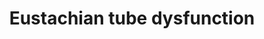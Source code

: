 ---
area: Clinical Skills
category: 3.15 Care of People with ENT, Oral and Facial Problems
title: Eustachian tube dysfunction
description: Lexi talks to Dr Birrell
audio: /assets/audio/Doctor - Lexie - Eustachian Tube Dysfunction MQ.mp3
article: 
www: 
keywords: Eustachian tube dysfunction, 
youtube:
patient-script: /assets/publication/Lexi - Patient.pdf
doctors-note: /assets/publication/Lexi - Doctor.pdf
findings: /assets/publication/Lexi - examination findings.pdf
lejog: /assets/publication/LEJOG.pdf
doctors-word: /assets/publication/Lexi - mapping the doctor's words.pdf
transcription: /assets/publication/Lexi - transcription.pdf 
---